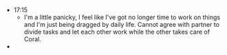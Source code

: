- 17:15
	- I'm a little panicky, I feel like I've got no longer time to work on things and I'm just being dragged by daily life. Cannot agree with partner to divide tasks and let each other work while the other takes care of Coral.
-